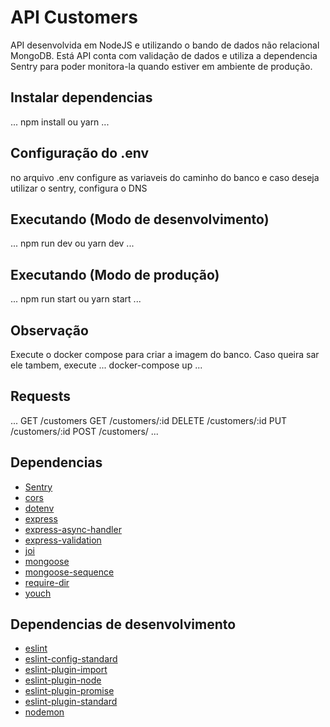 # API Customers

API desenvolvida em NodeJS e utilizando o bando de dados não relacional MongoDB.
Está API conta com validação de dados e utiliza a dependencia Sentry para poder monitora-la
quando estiver em ambiente de produção.

## Instalar dependencias

...
npm install ou yarn
...


## Configuração do .env

no arquivo .env configure as variaveis do caminho do banco e caso deseja utilizar o sentry, configura o DNS


## Executando (Modo de desenvolvimento)

...
npm run dev ou yarn dev
...


## Executando (Modo de produção)

...
npm run start ou yarn start
...


## Observação

Execute o docker compose para criar a imagem do banco. Caso queira sar ele tambem, execute ... docker-compose up ...


## Requests

...
GET /customers
GET /customers/:id
DELETE /customers/:id
PUT /customers/:id
POST /customers/
...

## Dependencias

- [Sentry](https://www.npmjs.com/package/@sentry/node)
- [cors](https://www.npmjs.com/package/cors)
- [dotenv](https://www.npmjs.com/package/dotenv)
- [express](https://www.npmjs.com/package/express)
- [express-async-handler](https://www.npmjs.com/package/express-async-handler)
- [express-validation](https://www.npmjs.com/package/express-validation)
- [joi](https://www.npmjs.com/package/joi)
- [mongoose](https://mongoosejs.com/)
- [mongoose-sequence](https://www.npmjs.com/package/mongoose-sequence)
- [require-dir](https://www.npmjs.com/package/require-dir)
- [youch](https://www.npmjs.com/package/youch)


## Dependencias de desenvolvimento

- [eslint](https://www.npmjs.com/package/eslint)
- [eslint-config-standard](https://www.npmjs.com/package/eslint-config-standard)
- [eslint-plugin-import](https://www.npmjs.com/package/eslint-plugin-import)
- [eslint-plugin-node](https://www.npmjs.com/package/eslint-plugin-node)
- [eslint-plugin-promise](https://www.npmjs.com/package/eslint-plugin-promise)
- [eslint-plugin-standard](https://www.npmjs.com/package/eslint-plugin-standard)
- [nodemon](https://github.com/remy/nodemon)
